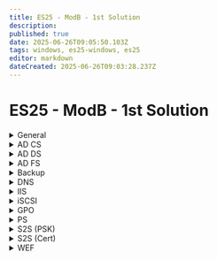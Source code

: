 ```yaml
---
title: ES25 - ModB - 1st Solution
description: 
published: true
date: 2025-06-26T09:05:50.103Z
tags: windows, es25-windows, es25
editor: markdown
dateCreated: 2025-06-26T09:03:28.237Z
---
```


# ES25 - ModB - 1st Solution

[//]: <> (General)
<details>
<summary>General</summary>
  
</details>

[//]: <> (AD CS)
<details>
<summary>AD CS</summary>
  
</details>

[//]: <> (AD DS)
<details>
<summary>AD DS</summary>
  
</details>

[//]: <> (AD FS)
<details>
<summary>AD FS</summary>
  
</details>

[//]: <> (Backup)
<details>
<summary>Backup</summary>
  
</details>

[//]: <> (DNS)
<details>
<summary>DNS</summary>
  
</details>

[//]: <> (IIS)
<details>
<summary>IIS</summary>
  
</details>

[//]: <> (iSCSI)
<details>
<summary>iSCSI</summary>
  
</details>

[//]: <> (GPO)
<details>
<summary>GPO</summary>
  
</details>

[//]: <> (PS)
<details>
<summary>PS</summary>
  
</details>

[//]: <> (S2S - PSK)
<details>
<summary>S2S (PSK)</summary>
  
</details>

[//]: <> (S2S - Cert)
<details>
<summary>S2S (Cert)</summary>
  
</details>

[//]: <> (WEF)
<details>
<summary>WEF</summary>
  
</details>




